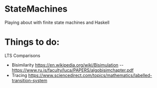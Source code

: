 # StateMachines
Playing about with finite state machines and Haskell

# Things to do: 
LTS Comparisons
- Bisimilarity https://en.wikipedia.org/wiki/Bisimulation
-- https://www.ru.is/faculty/luca/PAPERS/algobisimchapter.pdf
- Tracing https://www.sciencedirect.com/topics/mathematics/labelled-transition-system
